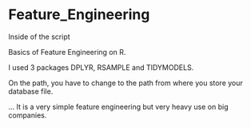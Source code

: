 # Feature_Engineering

Inside of the script

Basics of Feature Engineering on R.

I used 3 packages DPLYR, RSAMPLE and TIDYMODELS.

On the path, you have to change to the path from where you store your database file.

...
It is a very simple feature engineering but very heavy use on big companies.
